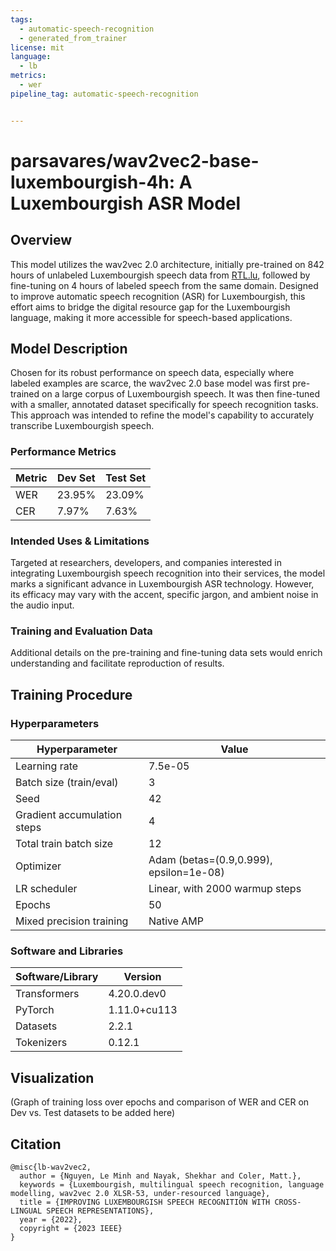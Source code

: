 ```yaml
---
tags:
  - automatic-speech-recognition
  - generated_from_trainer
license: mit
language:
  - lb
metrics:
  - wer
pipeline_tag: automatic-speech-recognition


---
```



# parsavares/wav2vec2-base-luxembourgish-4h: A Luxembourgish ASR Model

## Overview

This model utilizes the wav2vec 2.0 architecture, initially pre-trained on 842 hours of unlabeled Luxembourgish speech data from [RTL.lu](https://www.rtl.lu/), followed by fine-tuning on 4 hours of labeled speech from the same domain. Designed to improve automatic speech recognition (ASR) for Luxembourgish, this effort aims to bridge the digital resource gap for the Luxembourgish language, making it more accessible for speech-based applications.

## Model Description

Chosen for its robust performance on speech data, especially where labeled examples are scarce, the wav2vec 2.0 base model was first pre-trained on a large corpus of Luxembourgish speech. It was then fine-tuned with a smaller, annotated dataset specifically for speech recognition tasks. This approach was intended to refine the model's capability to accurately transcribe Luxembourgish speech.

### Performance Metrics

| Metric | Dev Set | Test Set |
|--------|---------|----------|
| WER    | 23.95%  | 23.09%   |
| CER    | 7.97%   | 7.63%    |

### Intended Uses & Limitations

Targeted at researchers, developers, and companies interested in integrating Luxembourgish speech recognition into their services, the model marks a significant advance in Luxembourgish ASR technology. However, its efficacy may vary with the accent, specific jargon, and ambient noise in the audio input.

### Training and Evaluation Data

Additional details on the pre-training and fine-tuning data sets would enrich understanding and facilitate reproduction of results.

## Training Procedure

### Hyperparameters

| Hyperparameter               | Value          |
|------------------------------|----------------|
| Learning rate                | 7.5e-05        |
| Batch size (train/eval)      | 3              |
| Seed                         | 42             |
| Gradient accumulation steps  | 4              |
| Total train batch size       | 12             |
| Optimizer                    | Adam (betas=(0.9,0.999), epsilon=1e-08) |
| LR scheduler                 | Linear, with 2000 warmup steps |
| Epochs                       | 50             |
| Mixed precision training     | Native AMP     |

### Software and Libraries

| Software/Library | Version      |
|------------------|--------------|
| Transformers     | 4.20.0.dev0  |
| PyTorch          | 1.11.0+cu113 |
| Datasets         | 2.2.1        |
| Tokenizers       | 0.12.1       |

## Visualization

(Graph of training loss over epochs and comparison of WER and CER on Dev vs. Test datasets to be added here)

## Citation


```
@misc{lb-wav2vec2,
  author = {Nguyen, Le Minh and Nayak, Shekhar and Coler, Matt.},
  keywords = {Luxembourgish, multilingual speech recognition, language modelling, wav2vec 2.0 XLSR-53, under-resourced language},
  title = {IMPROVING LUXEMBOURGISH SPEECH RECOGNITION WITH CROSS-LINGUAL SPEECH REPRESENTATIONS},
  year = {2022},
  copyright = {2023 IEEE}
}
```


